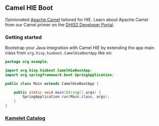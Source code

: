 ## Camel HIE Boot

Opinionated [Apache Camel](https://camel.apache.org/) tailored for HIE. Learn about Apache Camel from our Camel primer on the [DHIS2 Developer Portal](https://developers.dhis2.org/docs/integration/apache-camel/). 

### Getting started

Bootstrap your Java integration with Camel HIE by extending the app main class from `org.hisp.hieboot.CamelHieBootApp` like so:

```java
package org.example;

import org.hisp.hieboot.CamelHieBootApp;
import org.springframework.boot.SpringApplication;

public class Main extends CamelHieBootApp {

    public static void main(String[] args) {
        SpringApplication.run(Main.class, args);
    }
}
```

### [Kamelet Catalog](kamelet-catalog.md)


